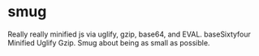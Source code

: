 smug
====

Really really minified js via uglify, gzip, base64, and EVAL.  baseSixtyfour Minified Uglify Gzip.  Smug about being as small as possible.
